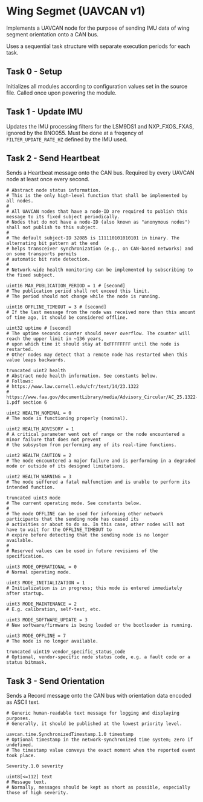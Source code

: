 # Wing Segmet (UAVCAN v1)

Implements a UAVCAN node for the purpose of sending IMU data of wing segment orientation onto a CAN bus.

Uses a sequential task structure with separate execution periods for each task.

## Task 0 - Setup

Initializes all modules according to configuration values set in the source file. Called once upon powering the module.

## Task 1 - Update IMU

Updates the IMU processing filters for the LSM9DS1 and NXP_FXOS_FXAS, ignored by the BNO055. Must be done at a freqency of `FILTER_UPDATE_RATE_HZ` defined by the IMU used.

## Task 2 - Send Heartbeat

Sends a Heartbeat message onto the CAN bus. Required by every UAVCAN node at least once every second.

```
# Abstract node status information.
# This is the only high-level function that shall be implemented by all nodes.
#
# All UAVCAN nodes that have a node-ID are required to publish this message to its fixed subject periodically.
# Nodes that do not have a node-ID (also known as "anonymous nodes") shall not publish to this subject.
#
# The default subject-ID 32085 is 111110101010101 in binary. The alternating bit pattern at the end
# helps transceiver synchronization (e.g., on CAN-based networks) and on some transports permits
# automatic bit rate detection.
#
# Network-wide health monitoring can be implemented by subscribing to the fixed subject.

uint16 MAX_PUBLICATION_PERIOD = 1 # [second]
# The publication period shall not exceed this limit.
# The period should not change while the node is running.

uint16 OFFLINE_TIMEOUT = 3 # [second]
# If the last message from the node was received more than this amount of time ago, it should be considered offline.

uint32 uptime # [second]
# The uptime seconds counter should never overflow. The counter will reach the upper limit in ~136 years,
# upon which time it should stay at 0xFFFFFFFF until the node is restarted.
# Other nodes may detect that a remote node has restarted when this value leaps backwards.

truncated uint2 health
# Abstract node health information. See constants below.
# Follows:
# https://www.law.cornell.edu/cfr/text/14/23.1322
# https://www.faa.gov/documentLibrary/media/Advisory_Circular/AC_25.1322-1.pdf section 6

uint2 HEALTH_NOMINAL = 0
# The node is functioning properly (nominal).

uint2 HEALTH_ADVISORY = 1
# A critical parameter went out of range or the node encountered a minor failure that does not prevent
# the subsystem from performing any of its real-time functions.

uint2 HEALTH_CAUTION = 2
# The node encountered a major failure and is performing in a degraded mode or outside of its designed limitations.

uint2 HEALTH_WARNING = 3
# The node suffered a fatal malfunction and is unable to perform its intended function.

truncated uint3 mode
# The current operating mode. See constants below.
#
# The mode OFFLINE can be used for informing other network participants that the sending node has ceased its
# activities or about to do so. In this case, other nodes will not have to wait for the OFFLINE_TIMEOUT to
# expire before detecting that the sending node is no longer available.
#
# Reserved values can be used in future revisions of the specification.

uint3 MODE_OPERATIONAL = 0
# Normal operating mode.

uint3 MODE_INITIALIZATION = 1
# Initialization is in progress; this mode is entered immediately after startup.

uint3 MODE_MAINTENANCE = 2
# E.g. calibration, self-test, etc.

uint3 MODE_SOFTWARE_UPDATE = 3
# New software/firmware is being loaded or the bootloader is running.

uint3 MODE_OFFLINE = 7
# The node is no longer available.

truncated uint19 vendor_specific_status_code
# Optional, vendor-specific node status code, e.g. a fault code or a status bitmask.
```

## Task 3 - Send Orientation

Sends a Record message onto the CAN bus with orientation data encoded as ASCII text.

```
# Generic human-readable text message for logging and displaying purposes.
# Generally, it should be published at the lowest priority level.

uavcan.time.SynchronizedTimestamp.1.0 timestamp
# Optional timestamp in the network-synchronized time system; zero if undefined.
# The timestamp value conveys the exact moment when the reported event took place.

Severity.1.0 severity

uint8[<=112] text
# Message text.
# Normally, messages should be kept as short as possible, especially those of high severity.
```

